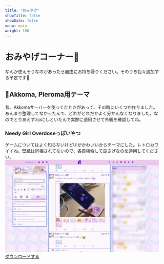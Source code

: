 ```yaml
---
title: "おみやげ"
showTitle: false
showDate: false
menu: main
weight: 100
---
```

# おみやげコーナー🎁
なんか使えそうなのがあったら自由にお持ち帰りください。そのうち色々追加する予定です🦭

## 🌸Akkoma, Pleroma用テーマ
昔、Akkomaサーバーを使ってたときがあって、その時にいくつか作りました。あんまり整理してなかったんで、どれがどれだかよく分かんなくなりました。なのでとりあえずzipにしといたんで実際に適用させて外観を確認してね。

### Needy Girl Overdoseっぽいやつ
ゲームについてはよく知らないけどUIがかわいいからテーマにした。レトロカワイイね。壁紙は同梱されてないので、各自検索して良さげなのを適用してください。
![](needy-girl-theme.jpg)
[ダウンロードする](https://blog.jasminetea.uk/omiyage/needy_girl_akkoma_theme.zip)